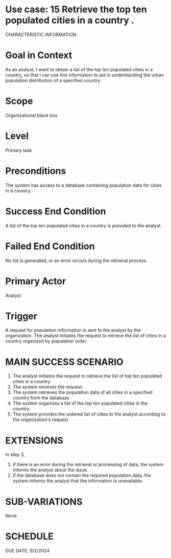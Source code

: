 Use case: 15 Retrieve the top ten populated cities in a country . 
==============================================================================

CHARACTERISTIC INFORMATION


Goal in Context
==============================================================================

As an analyst, I want to obtain a list of the top ten populated cities in a country, so that I can use this information to aid in understanding the urban population distribution of a specified country.

Scope
==============================================================================


Organizational black box

Level
==============================================================================

Primary task

Preconditions
==============================================================================


The system has access to a database containing population data for cities in a country.

Success End Condition
==============================================================================


A list of the top ten populated cities in a country is provided to the analyst.

Failed End Condition
==============================================================================


No list is generated, or an error occurs during the retrieval process.

Primary Actor
==============================================================================


 Analyst

Trigger
==================

A request for population information is sent to the analyst by the organization. The analyst initiates the request to retrieve the list of cities in a country organized by population order.

MAIN SUCCESS SCENARIO
==============================

1.  The analyst initiates the request to retrieve the list of top ten populated cities in a country.
2.  The system receives the request.
3.  The system retrieves the population data of all cities in a specified country from the database.
4.  The system organizes a list of the top ten populated cities in the country.
5.  The system provides the ordered list of cities to the analyst according to the organization's request.

EXTENSIONS
==============================================================================


In step 3,

1. if there is an error during the retrieval or processing of data, the system informs the analyst about the issue.
2. if the database does not contain the required population data, the system informs the analyst that the information is unavailable.


SUB-VARIATIONS
==============================================================================


None.

SCHEDULE
==============================================================================


DUE DATE: 9/2/2024
